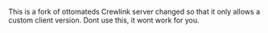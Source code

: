 This is a fork of ottomateds Crewlink server changed so that it only allows a custom client version. Dont use this, it wont work for you.
